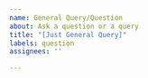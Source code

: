 ```yaml
---
name: General Query/Question
about: Ask a question or a query
title: "[Just General Query]"
labels: question
assignees: ''

---
```



